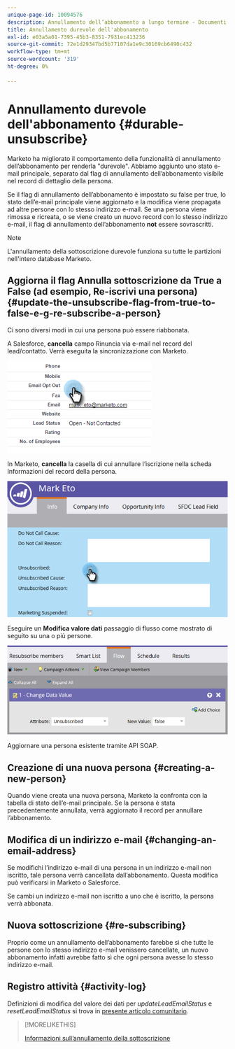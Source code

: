 ```yaml
---
unique-page-id: 10094576
description: Annullamento dell’abbonamento a lungo termine - Documenti Marketo - Documentazione del prodotto
title: Annullamento durevole dell'abbonamento
exl-id: e03a5a01-7395-45b3-8351-7931ec413236
source-git-commit: 72e1d29347bd5b77107da1e9c30169cb6490c432
workflow-type: tm+mt
source-wordcount: '319'
ht-degree: 0%

---
```


# Annullamento durevole dell&#39;abbonamento {#durable-unsubscribe}

Marketo ha migliorato il comportamento della funzionalità di annullamento dell’abbonamento per renderla &quot;durevole&quot;. Abbiamo aggiunto uno stato e-mail principale, separato dal flag di annullamento dell’abbonamento visibile nel record di dettaglio della persona.

Se il flag di annullamento dell’abbonamento è impostato su false per true, lo stato dell’e-mail principale viene aggiornato e la modifica viene propagata ad altre persone con lo stesso indirizzo e-mail. Se una persona viene rimossa e ricreata, o se viene creato un nuovo record con lo stesso indirizzo e-mail, il flag di annullamento dell’abbonamento **not** essere sovrascritti.

>[!NOTE]
>
>L&#39;annullamento della sottoscrizione durevole funziona su tutte le partizioni nell&#39;intero database Marketo.

## Aggiorna il flag Annulla sottoscrizione da True a False (ad esempio, Re-iscrivi una persona) {#update-the-unsubscribe-flag-from-true-to-false-e-g-re-subscribe-a-person}

Ci sono diversi modi in cui una persona può essere riabbonata.

A Salesforce, **cancella** campo Rinuncia via e-mail nel record del lead/contatto. Verrà eseguita la sincronizzazione con Marketo.

![](assets/one.png)

In Marketo, **cancella** la casella di cui annullare l’iscrizione nella scheda Informazioni del record della persona.

![](assets/two.png)

Eseguire un **Modifica valore dati** passaggio di flusso come mostrato di seguito su una o più persone.

![](assets/three.png)

Aggiornare una persona esistente tramite API SOAP.

## Creazione di una nuova persona {#creating-a-new-person}

Quando viene creata una nuova persona, Marketo la confronta con la tabella di stato dell’e-mail principale. Se la persona è stata precedentemente annullata, verrà aggiornato il record per annullare l’abbonamento.

## Modifica di un indirizzo e-mail {#changing-an-email-address}

Se modifichi l’indirizzo e-mail di una persona in un indirizzo e-mail non iscritto, tale persona verrà cancellata dall’abbonamento. Questa modifica può verificarsi in Marketo o Salesforce.

Se cambi un indirizzo e-mail non iscritto a uno che è iscritto, la persona verrà abbonata.

## Nuova sottoscrizione {#re-subscribing}

Proprio come un annullamento dell’abbonamento farebbe sì che tutte le persone con lo stesso indirizzo e-mail venissero cancellate, un nuovo abbonamento infatti avrebbe fatto sì che ogni persona avesse lo stesso indirizzo e-mail.

## Registro attività {#activity-log}

Definizioni di modifica del valore dei dati per _updateLeadEmailStatus_ e _resetLeadEmailStatus_ si trova in [presente articolo comunitario](https://nation.marketo.com/t5/Knowledgebase/Durable-Unsubscribe-Activity-Log/ta-p/252688).

>[!MORELIKETHIS]
>
>[Informazioni sull’annullamento della sottoscrizione](/help/marketo/product-docs/email-marketing/deliverability/understanding-unsubscribe.md)
